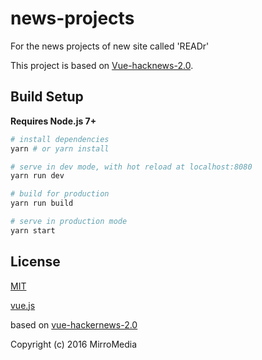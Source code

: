 # news-projects
For the news projects of new site called 'READr'

This project is based on [Vue-hacknews-2.0](https://github.com/vuejs/vue-hackernews-2.0).

## Build Setup

**Requires Node.js 7+**

``` bash
# install dependencies
yarn # or yarn install

# serve in dev mode, with hot reload at localhost:8080
yarn run dev

# build for production
yarn run build

# serve in production mode
yarn start
```

## License

[MIT](http://opensource.org/licenses/MIT)

[vue.js](https://vuejs.org/)

based on [vue-hackernews-2.0](https://github.com/vuejs/vue-hackernews-2.0)

Copyright (c) 2016 MirroMedia

